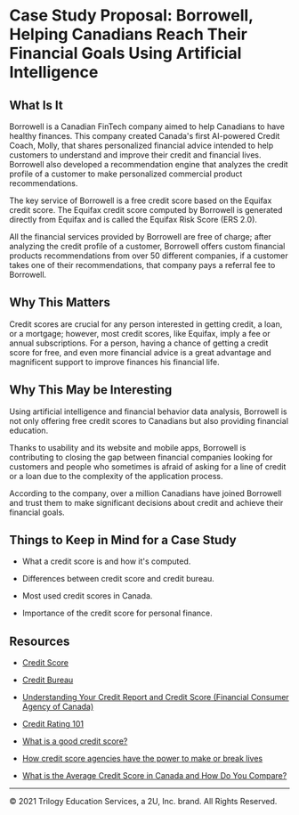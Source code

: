 # Case Study Proposal: Borrowell, Helping Canadians Reach Their Financial Goals Using Artificial Intelligence

## What Is It

Borrowell is a Canadian FinTech company aimed to help Canadians to have healthy finances. This company created Canada's first AI-powered Credit Coach, Molly, that shares personalized financial advice intended to help customers to understand and improve their credit and financial lives. Borrowell also developed a recommendation engine that analyzes the credit profile of a customer to make personalized commercial product recommendations.

The key service of Borrowell is a free credit score based on the Equifax credit score. The Equifax credit score computed by Borrowell is generated directly from Equifax and is called the Equifax Risk Score (ERS 2.0).

All the financial services provided by Borrowell are free of charge; after analyzing the credit profile of a customer, Borrowell offers custom financial products recommendations from over 50 different companies, if a customer takes one of their recommendations, that company pays a referral fee to Borrowell.

## Why This Matters

Credit scores are crucial for any person interested in getting credit, a loan, or a mortgage; however, most credit scores, like Equifax, imply a fee or annual subscriptions. For a person, having a chance of getting a credit score for free, and even more financial advice is a great advantage and magnificent support to improve finances his financial life.

## Why This May be Interesting

Using artificial intelligence and financial behavior data analysis, Borrowell is not only offering free credit scores to Canadians but also providing financial education.

Thanks to usability and its website and mobile apps, Borrowell is contributing to closing the gap between financial companies looking for customers and people who sometimes is afraid of asking for a line of credit or a loan due to the complexity of the application process.

According to the company, over a million Canadians have joined Borrowell and trust them to make significant decisions about credit and achieve their financial goals.

## Things to Keep in Mind for a Case Study

* What a credit score is and how it's computed.

* Differences between credit score and credit bureau.

* Most used credit scores in Canada.

* Importance of the credit score for personal finance.

## Resources

* [Credit Score](https://en.wikipedia.org/wiki/Credit_score)

* [Credit Bureau](https://en.wikipedia.org/wiki/Credit_bureau)

* [Understanding Your Credit Report and Credit Score (Financial Consumer Agency of Canada)](https://www.opc.gouv.qc.ca/fileadmin/media/documents/zone_enseignants/understanging_credit_report_and_score.pdf)

* [Credit Rating 101](https://www.debtcanada.ca/library/credit-rating-101)

* [What is a good credit score?](https://www.creditkarma.ca/credit/i/what-is-a-good-credit-score/)

* [How credit score agencies have the power to make or break lives](https://www.theguardian.com/money/2017/jul/17/credit-score-angencies-break-lives-lenders-no-mortgage)

* [What is the Average Credit Score in Canada and How Do You Compare?](https://refreshfinancial.ca/blog/credit-tips-and-tricks/rank-among-canadian-average-credit-scores/)

---
© 2021 Trilogy Education Services, a 2U, Inc. brand. All Rights Reserved.
